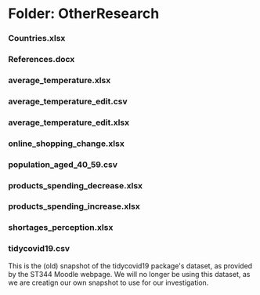 # Folder: OtherResearch

### Countries.xlsx

### References.docx

### average_temperature.xlsx

### average_temperature_edit.csv

### average_temperature_edit.xlsx

### online_shopping_change.xlsx

### population_aged_40_59.csv

### products_spending_decrease.xlsx

### products_spending_increase.xlsx

### shortages_perception.xlsx

### tidycovid19.csv
This is the (old) snapshot of the tidycovid19 package's dataset, as provided by the ST344 Moodle webpage. We will no longer be using this dataset, as we are creatign our own snapshot to use for our investigation.
